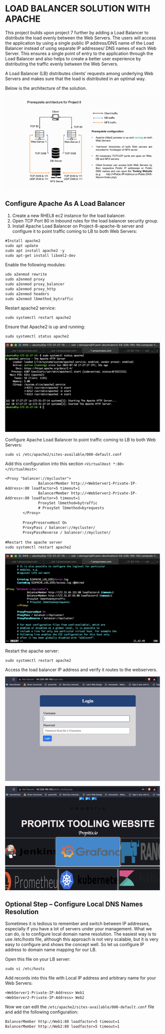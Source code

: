 # LOAD BALANCER SOLUTION WITH APACHE 

This project builds upon project 7 further by adding a Load Balancer to distribute the load evenly between the Web Servers. The users will access the application by using a single public IP address/DNS name of the Load Balancer instead of using separate IP addresses/ DNS names of each Web Server. This ensures a single point of entry to the application through the Load Balancer and also helps to create a better user experience by distributing the traffic evenly between the Web Servers.

A Load Balancer (LB) distributes clients’ requests among underlying Web Servers and makes sure that the load is distributed in an optimal way.

Below is the architecture of the solution.

![Architecture](./media/arch.png)

## Configure Apache As A Load Balancer

1. Create a new RHEL8 ec2 instance for the load balancer.
2. Open TCP Port 80 in Inbound rules for the load balancer security group.
3. Install Apache Load Balancer on Project-8-apache-lb server and configure it to point traffic coming to LB to both Web Servers:

```
#Install apache2
sudo apt update
sudo apt install apache2 -y
sudo apt-get install libxml2-dev
```

Enable the following modules:

```
udo a2enmod rewrite
sudo a2enmod proxy
sudo a2enmod proxy_balancer
sudo a2enmod proxy_http
sudo a2enmod headers
sudo a2enmod lbmethod_bytraffic
```

Restart apache2 service:

```
sudo systemctl restart apache2
```

Ensure that Apache2 is up and running:

```
sudo systemctl status apache2
```

![Apache up](./media/apacherunning.png)

Configure Apache Load Balancer to point traffic coming to LB to both Web Servers:

```
sudo vi /etc/apache2/sites-available/000-default.conf
```

Add this configuration into this section `<VirtualHost *:80>  </VirtualHost>`:

```
<Proxy "balancer://mycluster">
               BalancerMember http://<WebServer1-Private-IP-Address>:80 loadfactor=5 timeout=1
               BalancerMember http://<WebServer2-Private-IP-Address>:80 loadfactor=5 timeout=1
               ProxySet lbmethod=bytraffic
               # ProxySet lbmethod=byrequests
        </Proxy>

        ProxyPreserveHost On
        ProxyPass / balancer://mycluster/
        ProxyPassReverse / balancer://mycluster/

#Restart the apache server
sudo systemctl restart apache2
```

![Load balancer](./media/loadbal.png)

Restart the apache server:

```
sudo systemctl restart apache2
```

Access the load balancer IP address and verify it routes to the webservers.


![Tooling page](./media/applogin.png)


![Access confirmed](./media/loggedin.png)

## Optional Step – Configure Local DNS Names Resolution

Sometimes it is tedious to remember and switch between IP addresses, especially if you have a lot of servers under your management. What we can do, is to configure local domain name resolution. The easiest way is to use /etc/hosts file, although this approach is not very scalable, but it is very easy to configure and shows the concept well. So let us configure IP address to domain name mapping for our LB.

Open this file on your LB server:

```
sudo vi /etc/hosts
```

Add records into this file with Local IP address and arbitrary name for your Web Servers:

```
<WebServer1-Private-IP-Address> Web1
<WebServer2-Private-IP-Address> Web2
```

Now we can edit the `/etc/apache2/sites-available/000-default.conf` file and add the following configuration:

```
BalancerMember http://Web1:80 loadfactor=5 timeout=1
BalancerMember http://Web2:80 loadfactor=5 timeout=1
```

